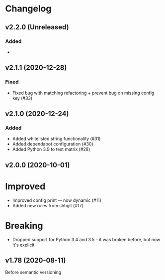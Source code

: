 # Changelog

## v2.2.0 (Unreleased)

### Added

- 

## v2.1.1 (2020-12-28)

### Fixed

- Fixed bug with matching refactoring + prevent bug on missing config key (#33)

## v2.1.0 (2020-12-24)

### Added

- Added whitelisted string functionality (#31)
- Added dependabot configuration (#30) 
- Added Python 3.9 to test matrix (#28)

## v2.0.0 (2020-10-01)

# Improved

- Improved config print -- now dynamic (#11)
- Added new rules from shhgit (#17)

# Breaking

- Dropped support for Python 3.4 and 3.5 - it was broken before, but now it's explicit


## v1.78 (2020-08-11)

Before semantic versioning
